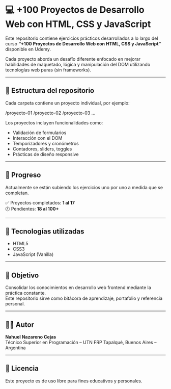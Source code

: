 # 💻 +100 Proyectos de Desarrollo Web con HTML, CSS y JavaScript

Este repositorio contiene ejercicios prácticos desarrollados a lo largo del curso **“+100 Proyectos de Desarrollo Web con HTML, CSS y JavaScript”** disponible en Udemy.

Cada proyecto aborda un desafío diferente enfocado en mejorar habilidades de maquetado, lógica y manipulación del DOM utilizando tecnologías web puras (sin frameworks).

---

## 📁 Estructura del repositorio

Cada carpeta contiene un proyecto individual, por ejemplo:

/proyecto-01
/proyecto-02
/proyecto-03
...


Los proyectos incluyen funcionalidades como:

- Validación de formularios
- Interacción con el DOM
- Temporizadores y cronómetros
- Contadores, sliders, toggles
- Prácticas de diseño responsive

---

## 🚧 Progreso

Actualmente se están subiendo los ejercicios uno por uno a medida que se completan.

✅ Proyectos completados: **1 al 17**  
🕗 Pendientes: **18 al 100+**

---

## 🚀 Tecnologías utilizadas

- HTML5
- CSS3
- JavaScript (Vanilla)

---

## 🎯 Objetivo

Consolidar los conocimientos en desarrollo web frontend mediante la práctica constante.  
Este repositorio sirve como bitácora de aprendizaje, portafolio y referencia personal.

---

## 👨‍💻 Autor

**Nahuel Nazareno Cejas**  
Técnico Superior en Programación – UTN FRP
Tapalqué, Buenos Aires – Argentina

---

## 📝 Licencia

Este proyecto es de uso libre para fines educativos y personales.
